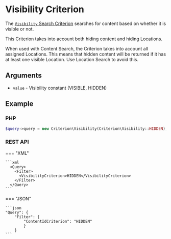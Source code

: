 # Visibility Criterion

The [`Visibility` Search Criterion](https://github.com/ibexa/core/blob/main/src/contracts/Repository/Values/Content/Query/Criterion/Visibility.php)
searches for content based on whether it is visible or not.

This Criterion takes into account both hiding content and hiding Locations.

When used with Content Search, the Criterion takes into account all assigned Locations.
This means that hidden content will be returned if it has at least one visible Location.
Use Location Search to avoid this.

## Arguments

- `value` - Visibility constant (VISIBLE, HIDDEN)

## Example

### PHP

``` php
$query->query = new Criterion\Visibility(Criterion\Visibility::HIDDEN);
```

### REST API

=== "XML"

    ```xml
      <Query>
        <Filter>
          <VisibilityCriterion>HIDDEN</VisibilityCriterion>
        </Filter>
      </Query>
    ```

=== "JSON"

    ```json
    "Query": {
        "Filter": {
            "ContentIdCriterion": "HIDDEN"
            }
        }
    ```